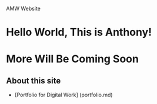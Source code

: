 AMW Website
# Hello World, This is Anthony!
# More Will Be Coming Soon
## About this site
* [Portfolio for Digital Work] (portfolio.md)
